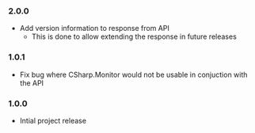 ### 2.0.0
* Add version information to response from API
	* This is done to allow extending the response in future releases
### 1.0.1
* Fix bug where CSharp.Monitor would not be usable in conjuction with the API
### 1.0.0
* Intial project release
